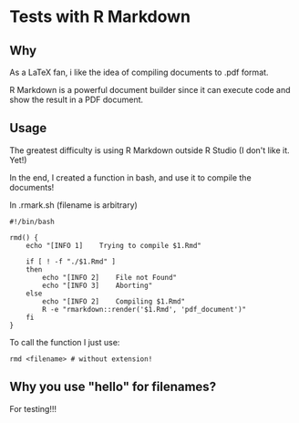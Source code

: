 # Tests with R Markdown

## Why

As a LaTeX fan, i like the idea of compiling documents to .pdf format.

R Markdown is a powerful document builder since it can execute code and show the result in a PDF document.

## Usage

The greatest difficulty is using R Markdown outside R Studio (I don't like it. Yet!)

In the end, I created a function in bash, and use it to compile the documents!

In .rmark.sh (filename is arbitrary)
```{bash}
#!/bin/bash

rmd() {
    echo "[INFO 1]    Trying to compile $1.Rmd"

    if [ ! -f "./$1.Rmd" ]
    then
        echo "[INFO 2]    File not Found"
        echo "[INFO 3]    Aborting"
    else
        echo "[INFO 2]    Compiling $1.Rmd"
        R -e "rmarkdown::render('$1.Rmd', 'pdf_document')"
    fi
}
```

To call the function I just use:

```{bash}
rmd <filename> # without extension!
```

## Why you use "hello" for filenames?

For testing!!!